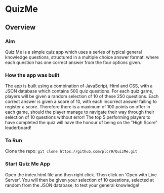 # QuizMe

## Overview

### Aim

Quiz Me is a simple quiz app which uses a series of typical general knowledge questions, structured in a multiple choice answer format, where each question has one correct answer from the four options given.

### How the app was built

The app is built using a combination of JavaScript, Html and CSS, with a JSON database which contains 500 quiz questions. For each quiz game, players will be given a random selection of 10 of these 250 questions. Each correct answer is given a score of 10, with each incorrect answer failing to register a score. Therefore there is a maximum of 100 points on offer in each game, should the player manage to navigate their way through their selection of 10 questions without error! The top 5 performing players to have completed the quiz will have the honour of being on the "High Score" leaderboard!

### To Run

Clone the repo: `git clone https://github.com/plcr9/QuizMe.git`

### Start Quiz Me App

Open the index.html file and then right click. Then click on 'Open with Live Server'. You will then be given your selection of 10 questions, selected at random from the JSON database, to test your general knowledge!
